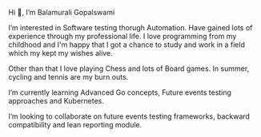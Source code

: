 Hi 👋, I’m Balamurali Gopalswami

I’m interested in Software testing thorugh Automation. Have gained lots of experience through my professional life. I love programming from my childhood and I'm happy that I got a chance to study and work in a field which my kept my wishes alive.

Other than that I love playing Chess and lots of Board games. In summer, cycling and tennis are my burn outs.
  
I’m currently learning Advanced Go concepts, Future events testing approaches and Kubernetes.
  
I’m looking to collaborate on future events testing frameworks, backward compatibility and lean reporting module.


<!---
balamurali-gopalswami/balamurali-gopalswami is a ✨ special ✨ repository because its `README.md` (this file) appears on your GitHub profile.
You can click the Preview link to take a look at your changes.
--->
